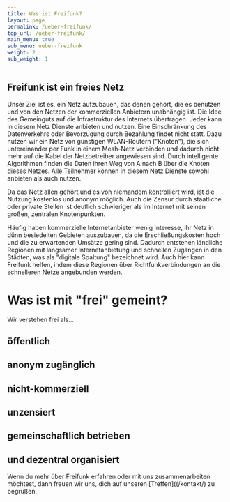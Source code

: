 ```yaml
---
title: Was ist Freifunk?
layout: page
permalink: /ueber-freifunk/
top_url: /ueber-freifunk/
main_menu: true
sub_menu: ueber-freifunk
weight: 2
sub_weight: 1
---
```


Freifunk ist ein freies Netz
-------------------------
Unser Ziel ist es, ein Netz aufzubauen, das denen gehört, die es benutzen und von den Netzen der kommerziellen Anbietern unabhängig ist. Die Idee des Gemeinguts auf die Infrastruktur des Internets übertragen. Jeder kann in diesem Netz Dienste anbieten und nutzen. Eine Einschränkung des Datenverkehrs oder Bevorzugung durch Bezahlung findet nicht statt. Dazu nutzen wir ein Netz von günstigen WLAN-Routern ("Knoten"), die sich untereinander per Funk in einem Mesh-Netz verbinden und dadurch nicht mehr auf die Kabel der Netzbetreiber angewiesen sind. Durch intelligente Algorithmen finden die Daten ihren Weg von A nach B über die Knoten dieses Netzes. Alle Teilnehmer können in diesem Netz Dienste sowohl anbieten als auch nutzen.

Da das Netz allen gehört und es von niemandem kontrolliert wird, ist die Nutzung kostenlos und anonym möglich. Auch die Zensur durch staatliche oder private Stellen ist deutlich schwieriger als im Internet mit seinen großen, zentralen Knotenpunkten.

Häufig haben kommerzielle Internetanbieter wenig Interesse, ihr Netz in dünn besiedelten Gebieten auszubauen, da die Erschließungskosten hoch und die zu erwartenden Umsätze gering sind. Dadurch entstehen ländliche Regionen mit langsamer Internetanbietung und schnellen Zugängen in den Städten, was als "digitale Spaltung" bezeichnet wird. Auch hier kann Freifunk helfen, indem diese Regionen über Richtfunkverbindungen an die schnelleren Netze angebunden werden.


Was ist mit "frei" gemeint?
========================
Wir verstehen frei als...

öffentlich
----------


anonym zugänglich
---------------


nicht-kommerziell
---------------


unzensiert
---------


gemeinschaftlich betrieben
-----------------------


und dezentral organisiert
----------------------



Wenn du mehr über Freifunk erfahren oder mit uns zusammenarbeiten möchtest, dann freuen wir uns, dich auf unseren [Treffen]((/kontakt/) zu begrüßen.
